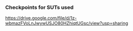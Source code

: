 ### Checkpoints for SUTs used
https://drive.google.com/file/d/1z-wbmazFVoLnJwywUSJO80HZhiqtUGsc/view?usp=sharing